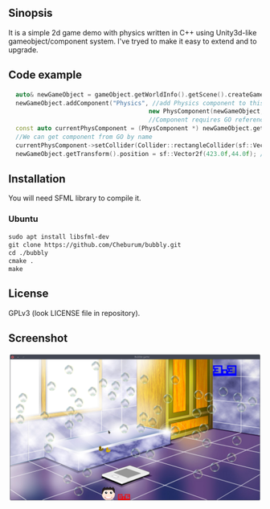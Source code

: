 ## Sinopsis
It is a simple 2d game demo with physics written in C++ using Unity3d-like gameobject/component system. I've tryed to make it easy to extend and to upgrade.
## Code example
```C++
  auto& newGameObject = gameObject.getWorldInfo().getScene().createGameObject();; //Add new empty GameObject(GO) to game world
  newGameObject.addComponent("Physics", //add Physics component to this object
                                       new PhysComponent(newGameObject, 0.0f, false, false));
                                       //Component requires GO reference and some physics info like "is it static or dynamic"
  const auto currentPhysComponent = (PhysComponent *) newGameObject.getComponent("Physics");
  //We can get component from GO by name
  currentPhysComponent->setCollider(Collider::rectangleCollider(sf::Vector2f(10.0f,30.0f)); //Setting collider of physComponent
  newGameObject.getTransform().position = sf::Vector2f(423.0f,44.0f); //setting GO position
```
## Installation
You will need SFML library to compile it.
### Ubuntu
```shell
sudo apt install libsfml-dev
git clone https://github.com/Cheburum/bubbly.git
cd ./bubbly
cmake .
make
```
## License
GPLv3 (look LICENSE file in repository).

## Screenshot
![screenshot](./images/screenshot1.png)
